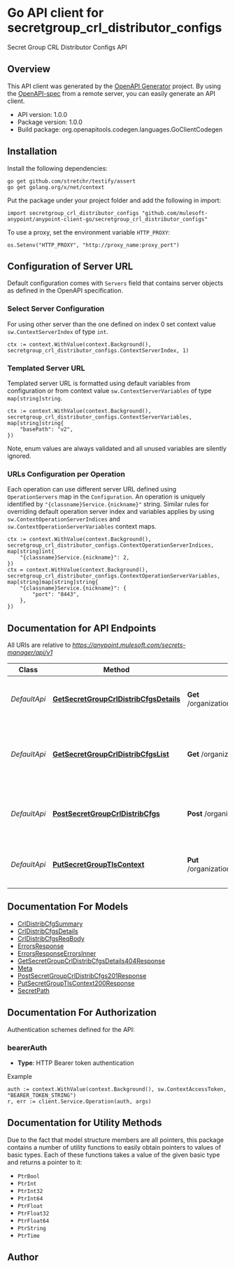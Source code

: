 # Go API client for secretgroup_crl_distributor_configs

Secret Group CRL Distributor Configs API

## Overview
This API client was generated by the [OpenAPI Generator](https://openapi-generator.tech) project.  By using the [OpenAPI-spec](https://www.openapis.org/) from a remote server, you can easily generate an API client.

- API version: 1.0.0
- Package version: 1.0.0
- Build package: org.openapitools.codegen.languages.GoClientCodegen

## Installation

Install the following dependencies:

```shell
go get github.com/stretchr/testify/assert
go get golang.org/x/net/context
```

Put the package under your project folder and add the following in import:

```golang
import secretgroup_crl_distributor_configs "github.com/mulesoft-anypoint/anypoint-client-go/secretgroup_crl_distributor_configs"
```

To use a proxy, set the environment variable `HTTP_PROXY`:

```golang
os.Setenv("HTTP_PROXY", "http://proxy_name:proxy_port")
```

## Configuration of Server URL

Default configuration comes with `Servers` field that contains server objects as defined in the OpenAPI specification.

### Select Server Configuration

For using other server than the one defined on index 0 set context value `sw.ContextServerIndex` of type `int`.

```golang
ctx := context.WithValue(context.Background(), secretgroup_crl_distributor_configs.ContextServerIndex, 1)
```

### Templated Server URL

Templated server URL is formatted using default variables from configuration or from context value `sw.ContextServerVariables` of type `map[string]string`.

```golang
ctx := context.WithValue(context.Background(), secretgroup_crl_distributor_configs.ContextServerVariables, map[string]string{
	"basePath": "v2",
})
```

Note, enum values are always validated and all unused variables are silently ignored.

### URLs Configuration per Operation

Each operation can use different server URL defined using `OperationServers` map in the `Configuration`.
An operation is uniquely identified by `"{classname}Service.{nickname}"` string.
Similar rules for overriding default operation server index and variables applies by using `sw.ContextOperationServerIndices` and `sw.ContextOperationServerVariables` context maps.

```golang
ctx := context.WithValue(context.Background(), secretgroup_crl_distributor_configs.ContextOperationServerIndices, map[string]int{
	"{classname}Service.{nickname}": 2,
})
ctx = context.WithValue(context.Background(), secretgroup_crl_distributor_configs.ContextOperationServerVariables, map[string]map[string]string{
	"{classname}Service.{nickname}": {
		"port": "8443",
	},
})
```

## Documentation for API Endpoints

All URIs are relative to *https://anypoint.mulesoft.com/secrets-manager/api/v1*

Class | Method | HTTP request | Description
------------ | ------------- | ------------- | -------------
*DefaultApi* | [**GetSecretGroupCrlDistribCfgsDetails**](docs/DefaultApi.md#getsecretgroupcrldistribcfgsdetails) | **Get** /organizations/{orgId}/environments/{envId}/secretGroups/{secretGroupId}/crlDistributorConfigs/{secretId} | Retrieve crl-distributor-configs details
*DefaultApi* | [**GetSecretGroupCrlDistribCfgsList**](docs/DefaultApi.md#getsecretgroupcrldistribcfgslist) | **Get** /organizations/{orgId}/environments/{envId}/secretGroups/{secretGroupId}/crlDistributorConfigs | Retrieves a secret-groups&#39; collection of crl-distributor-configs.
*DefaultApi* | [**PostSecretGroupCrlDistribCfgs**](docs/DefaultApi.md#postsecretgroupcrldistribcfgs) | **Post** /organizations/{orgId}/environments/{envId}/secretGroups/{secretGroupId}/crlDistributorConfigs | Create a secret-groups&#39; crl-distributor-configs.
*DefaultApi* | [**PutSecretGroupTlsContext**](docs/DefaultApi.md#putsecretgrouptlscontext) | **Put** /organizations/{orgId}/environments/{envId}/secretGroups/{secretGroupId}/crlDistributorConfigs/{secretId} | Update a given secret-group tls-context


## Documentation For Models

 - [CrlDistribCfgSummary](docs/CrlDistribCfgSummary.md)
 - [CrlDistribCfgsDetails](docs/CrlDistribCfgsDetails.md)
 - [CrlDistribCfgsReqBody](docs/CrlDistribCfgsReqBody.md)
 - [ErrorsResponse](docs/ErrorsResponse.md)
 - [ErrorsResponseErrorsInner](docs/ErrorsResponseErrorsInner.md)
 - [GetSecretGroupCrlDistribCfgsDetails404Response](docs/GetSecretGroupCrlDistribCfgsDetails404Response.md)
 - [Meta](docs/Meta.md)
 - [PostSecretGroupCrlDistribCfgs201Response](docs/PostSecretGroupCrlDistribCfgs201Response.md)
 - [PutSecretGroupTlsContext200Response](docs/PutSecretGroupTlsContext200Response.md)
 - [SecretPath](docs/SecretPath.md)


## Documentation For Authorization


Authentication schemes defined for the API:
### bearerAuth

- **Type**: HTTP Bearer token authentication

Example

```golang
auth := context.WithValue(context.Background(), sw.ContextAccessToken, "BEARER_TOKEN_STRING")
r, err := client.Service.Operation(auth, args)
```


## Documentation for Utility Methods

Due to the fact that model structure members are all pointers, this package contains
a number of utility functions to easily obtain pointers to values of basic types.
Each of these functions takes a value of the given basic type and returns a pointer to it:

* `PtrBool`
* `PtrInt`
* `PtrInt32`
* `PtrInt64`
* `PtrFloat`
* `PtrFloat32`
* `PtrFloat64`
* `PtrString`
* `PtrTime`

## Author



